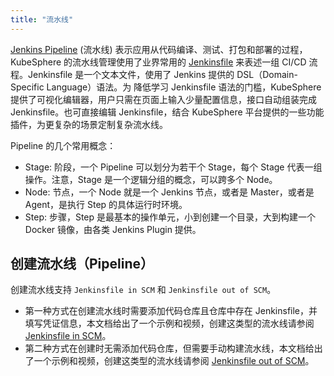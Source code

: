 ```yaml
---
title: "流水线"
---
```


[Jenkins Pipeline](https://jenkins.io/doc/book/pipeline/) (流水线) 表示应用从代码编译、测试、打包和部署的过程， KubeSphere 的流水线管理使用了业界常用的 [Jenkinsfile](https://jenkins.io/doc/book/pipeline/jenkinsfile/) 来表述一组 CI/CD 流程。Jenkinsfile 是一个文本文件，使用了 Jenkins 提供的 DSL（Domain-Specific Language）语法。为 降低学习 Jenkinsfile 语法的门槛，KubeSphere 提供了可视化编辑器，用户只需在页面上输入少量配置信息，接口自动组装完成 Jenkinsfile。也可直接编辑 Jenkinsfile，结合 KubeSphere 平台提供的一些功能插件，为更复杂的场景定制复杂流水线。

Pipeline 的几个常用概念：  

- Stage: 阶段，一个 Pipeline 可以划分为若干个 Stage，每个 Stage 代表一组操作。注意，Stage 是一个逻辑分组的概念，可以跨多个 Node。
- Node: 节点，一个 Node 就是一个 Jenkins 节点，或者是 Master，或者是 Agent，是执行 Step 的具体运行时环境。
- Step: 步骤，Step 是最基本的操作单元，小到创建一个目录，大到构建一个 Docker 镜像，由各类 Jenkins Plugin 提供。

## 创建流水线（Pipeline）

创建流水线支持 `Jenkinsfile in SCM` 和 `Jenkinsfile out of SCM`。

- 第一种方式在创建流水线时需要添加代码仓库且仓库中存在 Jenkinsfile，并填写凭证信息，本文档给出了一个示例和视频，创建这类型的流水线请参阅 [Jenkinsfile in SCM](../Jenkinsfile-in-scm)。
- 第二种方式在创建时无需添加代码仓库，但需要手动构建流水线，本文档给出了一个示例和视频，创建这类型的流水线请参阅 [Jenkinsfile out of SCM](../Jenkinsfile-out-of-scm)。



  